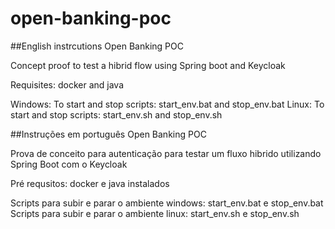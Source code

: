 # open-banking-poc

##English instrcutions
Open Banking POC

Concept proof to test a hibrid flow using Spring boot and Keycloak

Requisites: docker and java

Windows: To start and stop scripts: start_env.bat and stop_env.bat
Linux: To start and stop scripts: start_env.sh and stop_env.sh


##Instruções em português
Open Banking POC

Prova de conceito para autenticação para testar um fluxo hibrido utilizando Spring Boot com o Keycloak

Pré requsitos: docker e java instalados

Scripts para subir e parar o ambiente windows: start_env.bat e stop_env.bat
Scripts para subir e parar o ambiente linux: start_env.sh e stop_env.sh


